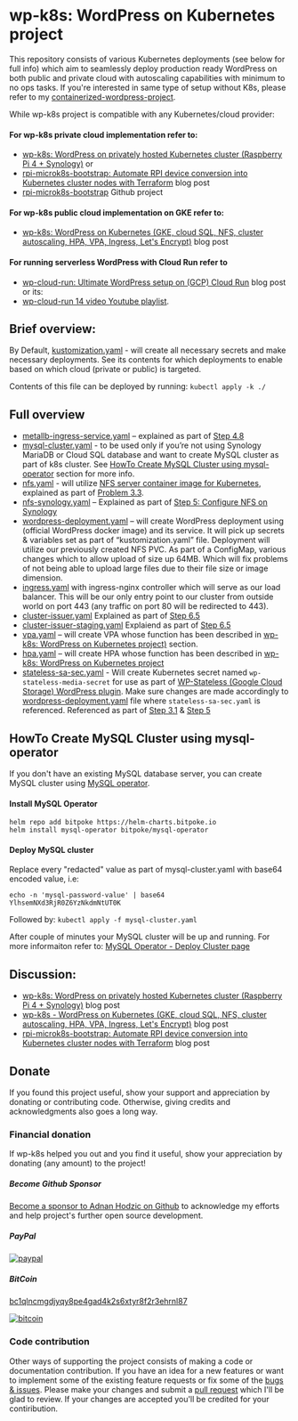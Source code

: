 # wp-k8s: WordPress on Kubernetes project

This repository consists of various Kubernetes deployments (see below for full info) which aim to seamlessly deploy production ready WordPress on both public and private cloud with autoscaling capabilities with minimum to no ops tasks. If you're interested in same type of setup without K8s, please refer to my [containerized-wordpress-project](https://github.com/AdnanHodzic/containerized-wordpress-project).

While wp-k8s project is compatible with any Kubernetes/cloud provider:

#### For **wp-k8s private cloud** implementation refer to: 

* [wp-k8s: WordPress on privately hosted Kubernetes cluster (Raspberry Pi 4 + Synology)](https://foolcontrol.org/?p=4004) or
* [rpi-microk8s-bootstrap: Automate RPI device conversion into Kubernetes cluster nodes with Terraform](https://foolcontrol.org/?p=4555) blog post
* [rpi-microk8s-bootstrap](https://github.com/AdnanHodzic/rpi-microk8s-bootstrap) Github project

#### For **wp-k8s public cloud** implementation on GKE refer to:

* [wp-k8s: WordPress on Kubernetes (GKE, cloud SQL, NFS, cluster autoscaling, HPA, VPA, Ingress, Let's Encrypt)](http://foolcontrol.org/?p=3754) blog post

#### For running **serverless WordPress with Cloud Run** refer to 

* [wp-cloud-run: Ultimate WordPress setup on (GCP) Cloud Run](https://foolcontrol.org/?p=4802) blog post or its:
* [wp-cloud-run 14 video Youtube playlist](https://www.youtube.com/playlist?list=PL83G0TLSeXREwjHDZPsV_34azAmniL81V).

## Brief overview:

By Default, [kustomization.yaml](https://github.com/AdnanHodzic/wp-k8s/blob/main/kustomization.yaml) - will create all necessary secrets and make necessary deployments. See its contents for which deployments to enable based on which cloud (private or public) is targeted.

Contents of this file can be deployed by running: `kubectl apply -k ./`

## Full overview

* [metallb-ingress-service.yaml](https://github.com/AdnanHodzic/wp-k8s/blob/main/metallb-ingress-service.yaml) – explained as part of [Step 4.8](https://foolcontrol.org/?p=4004)
* [mysql-cluster.yaml](https://github.com/AdnanHodzic/wp-k8s/blob/main/mysql-cluster.yaml) - to be used only if you’re not using Synology MariaDB or Cloud SQL database and want to create MySQL cluster as part of k8s cluster. See [HowTo Create MySQL Cluster using mysql-operator](https://github.com/AdnanHodzic/wp-k8s#howto-create-mysql-cluster-using-mysql-operator) section for more info.
* [nfs.yaml](https://github.com/AdnanHodzic/wp-k8s/blob/main/nfs.yaml) - will utilize [NFS server container image for Kubernetes](https://github.com/AdnanHodzic/nfs-server-k8s), explained as part of [Problem 3.3](https://foolcontrol.org/?p=3754).
* [nfs-synology.yaml](https://github.com/AdnanHodzic/wp-k8s/blob/main/nfs-synology.yaml) – Explained as part of [Step 5: Configure NFS on Synology](https://foolcontrol.org/?p=4004)
* [wordpress-deployment.yaml](https://github.com/AdnanHodzic/wp-k8s/blob/main/wordpress-deployment.yaml) – will create WordPress deployment using (official WordPress docker image) and its service. It will pick up secrets & variables set as part of “kustomization.yaml” file. Deployment will utilize our previously created NFS PVC. As part of a ConfigMap, various changes which to allow upload of size up 64MB. Which will fix problems of not being able to upload large files due to their file size or image dimension.
* [ingress.yaml](https://github.com/AdnanHodzic/wp-k8s/blob/main/ingress.yaml) with ingress-nginx controller which will serve as our load balancer. This will be our only entry point to our cluster from outside world on port 443 (any traffic on port 80 will be redirected to 443).
* [cluster-issuer.yaml](https://github.com/AdnanHodzic/wp-k8s/blob/main/cluster-issuer.yaml) Explained as part of [Step 6.5](https://foolcontrol.org/?p=3754)
* [cluster-issuer-staging.yaml](https://github.com/AdnanHodzic/wp-k8s/blob/main/cluster-issuer-staging.yaml) Explaiend as part of [Step 6.5](https://foolcontrol.org/?p=3754)
* [vpa.yaml](https://github.com/AdnanHodzic/wp-k8s/blob/main/vpa.yaml) – will create VPA whose function has been described in [wp-k8s: WordPress on Kubernetes project)](https://foolcontrol.org/?p=3754) section.
* [hpa.yaml](https://github.com/AdnanHodzic/wp-k8s/blob/main/hpa.yaml) – will create HPA whose function has been described in [wp-k8s: WordPress on Kubernetes project](https://foolcontrol.org/?p=3754)
* [stateless-sa-sec.yaml](https://github.com/AdnanHodzic/wp-k8s/blob/main/stateless-sa-sec.yaml) - Will create Kubernetes secret named `wp-stateless-media-secret` for use as part of [WP-Stateless (Google Cloud Storage) WordPress plugin](https://github.com/udx/wp-stateless). Make sure changes are made accordingly to [wordpress-deployment.yaml](https://github.com/AdnanHodzic/wp-k8s/blob/main/wordpress-deployment.yaml) file where `stateless-sa-sec.yaml` is referenced. Referenced as part of [Step 3.1](https://foolcontrol.org/?p=3754) & [Step 5](https://foolcontrol.org/?p=4004)

## HowTo Create MySQL Cluster using mysql-operator

If you don't have an existing MySQL database server, you can create MySQL cluster using [MySQL operator](https://github.com/bitpoke/mysql-operator).

#### Install MySQL Operator
```
helm repo add bitpoke https://helm-charts.bitpoke.io
helm install mysql-operator bitpoke/mysql-operator
```

#### Deploy MySQL cluster

Replace every "redacted" value as part of mysql-cluster.yaml with base64 encoded value, i.e:
```
echo -n 'mysql-password-value' | base64
YlhsemNXd3RjR0Z6YzNkdmNtUT0K
```

Followed by: `kubectl apply -f mysql-cluster.yaml`

After couple of minutes your MySQL cluster will be up and running. For more informaiton refer to: [MySQL Operator - Deploy Cluster page](https://github.com/bitpoke/mysql-operator/blob/master/docs/deploy-mysql-cluster.md)

## Discussion:

* [wp-k8s: WordPress on privately hosted Kubernetes cluster (Raspberry Pi 4 + Synology)](https://foolcontrol.org/?p=4004) blog post
* [wp-k8s - WordPress on Kubernetes (GKE, cloud SQL, NFS, cluster autoscaling, HPA, VPA, Ingress, Let's Encrypt)](http://foolcontrol.org/?p=3754) blog post
* [rpi-microk8s-bootstrap: Automate RPI device conversion into Kubernetes cluster nodes with Terraform](https://foolcontrol.org/?p=4555) blog post


## Donate

If you found this project useful, show your support and appreciation by donating or contributing code. Otherwise, giving credits and acknowledgments also goes a long way.

### Financial donation

If wp-k8s helped you out and you find it useful, show your appreciation by donating (any amount) to the project!

##### Become Github Sponsor

[Become a sponsor to Adnan Hodzic on Github](https://github.com/sponsors/AdnanHodzic) to acknowledge my efforts and help project's further open source development.

##### PayPal
[![paypal](https://www.paypalobjects.com/en_US/NL/i/btn/btn_donateCC_LG.gif)](https://www.paypal.com/donate?business=7AHCP5PU95S4Y&no_recurring=0&item_name=Purpose%3A+Contribution+for+work+on+wp-k8s&currency_code=EUR)

##### BitCoin
[bc1qlncmgdjyqy8pe4gad4k2s6xtyr8f2r3ehrnl87](bitcoin:bc1qlncmgdjyqy8pe4gad4k2s6xtyr8f2r3ehrnl87)

[![bitcoin](https://foolcontrol.org/wp-content/uploads/2019/08/btc-donate-displaylink-debian.png)](bitcoin:bc1qlncmgdjyqy8pe4gad4k2s6xtyr8f2r3ehrnl87)

### Code contribution

Other ways of supporting the project consists of making a code or documentation contribution. If you have an idea for a new features or want to implement some of the existing feature requests or fix some of the [bugs & issues](https://github.com/AdnanHodzic/wp-k8s/issues). Please make your changes and submit a [pull request](https://github.com/AdnanHodzic/wp-k8s/pulls) which I'll be glad to review. If your changes are accepted you'll be credited for your contiribution.
